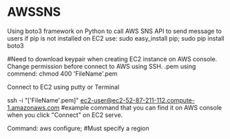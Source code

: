 # AWSSNS
Using boto3 framework on Python to call AWS SNS API to send message to users 
if pip is not installed on EC2 use: sudo easy_install pip;
 sudo pip install boto3

#Need to download keypair when creating EC2 instance on AWS console.
Change permission before connect to AWS using SSH. 
.pem using commend: chmod 400 'FileName'.pem

Connect to EC2 using putty or Terminal

ssh -i "['FileName'.pem]" ec2-user@ec2-52-87-211-112.compute-1.amazonaws.com #example command that you can find it on AWS console 
when you click "Connect" on EC2 serve.

Command: aws configure; 
#Must specify a region

